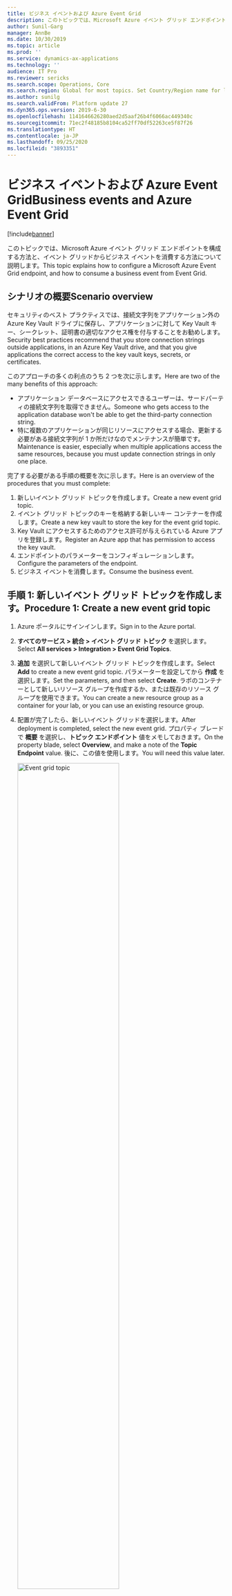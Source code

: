 ```yaml
---
title: ビジネス イベントおよび Azure Event Grid
description: このトピックでは、Microsoft Azure イベント グリッド エンドポイントを構成する方法と、イベント グリッドからビジネス イベントを消費する方法について説明します。
author: Sunil-Garg
manager: AnnBe
ms.date: 10/30/2019
ms.topic: article
ms.prod: ''
ms.service: dynamics-ax-applications
ms.technology: ''
audience: IT Pro
ms.reviewer: sericks
ms.search.scope: Operations, Core
ms.search.region: Global for most topics. Set Country/Region name for localizations
ms.author: sunilg
ms.search.validFrom: Platform update 27
ms.dyn365.ops.version: 2019-6-30
ms.openlocfilehash: 1141646626280aed2d5aaf26b4f6066ac449340c
ms.sourcegitcommit: 71ec2f48185b8104ca52ff70df52263ce5f87f26
ms.translationtype: HT
ms.contentlocale: ja-JP
ms.lasthandoff: 09/25/2020
ms.locfileid: "3893351"
---
```

# <a name="business-events-and-azure-event-grid"></a><span data-ttu-id="c50d9-103">ビジネス イベントおよび Azure Event Grid</span><span class="sxs-lookup"><span data-stu-id="c50d9-103">Business events and Azure Event Grid</span></span>
[!include[banner](../../includes/banner.md)]

<span data-ttu-id="c50d9-104">このトピックでは、Microsoft Azure イベント グリッド エンドポイントを構成する方法と、イベント グリッドからビジネス イベントを消費する方法について説明します。</span><span class="sxs-lookup"><span data-stu-id="c50d9-104">This topic explains how to configure a Microsoft Azure Event Grid endpoint, and how to consume a business event from Event Grid.</span></span>

## <a name="scenario-overview"></a><span data-ttu-id="c50d9-105">シナリオの概要</span><span class="sxs-lookup"><span data-stu-id="c50d9-105">Scenario overview</span></span>

<span data-ttu-id="c50d9-106">セキュリティのベスト プラクティスでは、接続文字列をアプリケーション外の Azure Key Vault ドライブに保存し、アプリケーションに対して Key Vault キー、シークレット、証明書の適切なアクセス権を付与することをお勧めします。</span><span class="sxs-lookup"><span data-stu-id="c50d9-106">Security best practices recommend that you store connection strings outside applications, in an Azure Key Vault drive, and that you give applications the correct access to the key vault keys, secrets, or certificates.</span></span>

<span data-ttu-id="c50d9-107">このアプローチの多くの利点のうち 2 つを次に示します。</span><span class="sxs-lookup"><span data-stu-id="c50d9-107">Here are two of the many benefits of this approach:</span></span>

- <span data-ttu-id="c50d9-108">アプリケーション データベースにアクセスできるユーザーは、サードパーティの接続文字列を取得できません。</span><span class="sxs-lookup"><span data-stu-id="c50d9-108">Someone who gets access to the application database won't be able to get the third-party connection string.</span></span>
- <span data-ttu-id="c50d9-109">特に複数のアプリケーションが同じリソースにアクセスする場合、更新する必要がある接続文字列が 1 か所だけなのでメンテナンスが簡単です。</span><span class="sxs-lookup"><span data-stu-id="c50d9-109">Maintenance is easier, especially when multiple applications access the same resources, because you must update connection strings in only one place.</span></span>

<span data-ttu-id="c50d9-110">完了する必要がある手順の概要を次に示します。</span><span class="sxs-lookup"><span data-stu-id="c50d9-110">Here is an overview of the procedures that you must complete:</span></span>

1. <span data-ttu-id="c50d9-111">新しいイベント グリッド トピックを作成します。</span><span class="sxs-lookup"><span data-stu-id="c50d9-111">Create a new event grid topic.</span></span>
2. <span data-ttu-id="c50d9-112">イベント グリッド トピックのキーを格納する新しいキー コンテナーを作成します。</span><span class="sxs-lookup"><span data-stu-id="c50d9-112">Create a new key vault to store the key for the event grid topic.</span></span>
3. <span data-ttu-id="c50d9-113">Key Vault にアクセスするためのアクセス許可が与えられている Azure アプリを登録します。</span><span class="sxs-lookup"><span data-stu-id="c50d9-113">Register an Azure app that has permission to access the key vault.</span></span>
4. <span data-ttu-id="c50d9-114">エンドポイントのパラメーターをコンフィギュレーションします。</span><span class="sxs-lookup"><span data-stu-id="c50d9-114">Configure the parameters of the endpoint.</span></span>
5. <span data-ttu-id="c50d9-115">ビジネス イベントを消費します。</span><span class="sxs-lookup"><span data-stu-id="c50d9-115">Consume the business event.</span></span>

## <a name="procedure-1-create-a-new-event-grid-topic"></a><span data-ttu-id="c50d9-116">手順 1: 新しいイベント グリッド トピックを作成します。</span><span class="sxs-lookup"><span data-stu-id="c50d9-116">Procedure 1: Create a new event grid topic</span></span>

1. <span data-ttu-id="c50d9-117">Azure ポータルにサインインします。</span><span class="sxs-lookup"><span data-stu-id="c50d9-117">Sign in to the Azure portal.</span></span>
2. <span data-ttu-id="c50d9-118">**すべてのサービス \> 統合 \> イベント グリッド トピック** を選択します。</span><span class="sxs-lookup"><span data-stu-id="c50d9-118">Select **All services \> Integration \> Event Grid Topics**.</span></span>
3. <span data-ttu-id="c50d9-119">**追加** を選択して新しいイベント グリッド トピックを作成します。</span><span class="sxs-lookup"><span data-stu-id="c50d9-119">Select **Add** to create a new event grid topic.</span></span> <span data-ttu-id="c50d9-120">パラメーターを設定してから **作成** を選択します。</span><span class="sxs-lookup"><span data-stu-id="c50d9-120">Set the parameters, and then select **Create**.</span></span> <span data-ttu-id="c50d9-121">ラボのコンテナーとして新しいリソース グループを作成するか、または既存のリソース グループを使用できます。</span><span class="sxs-lookup"><span data-stu-id="c50d9-121">You can create a new resource group as a container for your lab, or you can use an existing resource group.</span></span>
4. <span data-ttu-id="c50d9-122">配置が完了したら、新しいイベント グリッドを選択します。</span><span class="sxs-lookup"><span data-stu-id="c50d9-122">After deployment is completed, select the new event grid.</span></span> <span data-ttu-id="c50d9-123">プロパティ ブレードで **概要** を選択し、**トピック エンドポイント** 値をメモしておきます。</span><span class="sxs-lookup"><span data-stu-id="c50d9-123">On the property blade, select **Overview**, and make a note of the **Topic Endpoint** value.</span></span> <span data-ttu-id="c50d9-124">後に、この値を使用します。</span><span class="sxs-lookup"><span data-stu-id="c50d9-124">You will need this value later.</span></span>

    <img alt="Event grid topic" src="../../media/BEF-Howto-EventGrid-03.png" width="70%">

5. <span data-ttu-id="c50d9-125">プロパティ ブレードに戻って **アクセス キー** を選択して **キー 1** の値をコピーします。</span><span class="sxs-lookup"><span data-stu-id="c50d9-125">Back on the property blade, select **Access keys**, and copy the **Key 1** value.</span></span> <span data-ttu-id="c50d9-126">次の手順でキー コンテナーを構成するときに、この値が必要になります。</span><span class="sxs-lookup"><span data-stu-id="c50d9-126">You will need this value when you configure the key vault in the next procedure.</span></span>

    <img alt="Event grid access key" src="../../media/BEF-Howto-EventGrid-04.png" width="70%">

## <a name="procedure-2-create-a-key-vault"></a><span data-ttu-id="c50d9-127">手順 2: 新しいキー コンテナーの作成</span><span class="sxs-lookup"><span data-stu-id="c50d9-127">Procedure 2: Create a key vault</span></span>

<span data-ttu-id="c50d9-128">この手順では、前の手順でコピーしたキーを保存する Key Vault を作成します。</span><span class="sxs-lookup"><span data-stu-id="c50d9-128">In this procedure, you will create a key vault to store the key that you copied in the previous procedure.</span></span> <span data-ttu-id="c50d9-129">Key Vault は、キー、シークレット、証明書を保存するために使用する安全なドライブです。</span><span class="sxs-lookup"><span data-stu-id="c50d9-129">A key vault is a secure drive that is used to store keys, secrets, and certificates.</span></span> <span data-ttu-id="c50d9-130">接続文字列を保存する代わりに、より一般的で安全なアプローチは Key Vault に保存することです。</span><span class="sxs-lookup"><span data-stu-id="c50d9-130">Instead of storing the connection string, a more typical and more secure approach is to store it in a key vault.</span></span> <span data-ttu-id="c50d9-131">その後、新しいアプリケーションを Azure Active Directory (Azure AD) に登録し、Key Vault からシークレットを取得する権限を付与できます。</span><span class="sxs-lookup"><span data-stu-id="c50d9-131">You can then register a new application with Azure Active Directory (Azure AD) and grant it the right to retrieve the secret from the key vault.</span></span>

1. <span data-ttu-id="c50d9-132">Azure ポータルで **すべてのサービス \> セキュリティ \> Key Vaults** を選択します。</span><span class="sxs-lookup"><span data-stu-id="c50d9-132">In the Azure portal, select **All services \> Security \> Key vaults**.</span></span>
2. <span data-ttu-id="c50d9-133">リソース グループに新しい Key Vault を作成し、デフォルトのパラメーターを設定します。</span><span class="sxs-lookup"><span data-stu-id="c50d9-133">Create a new key vault in your resource group and set the default parameters.</span></span>

    <img alt="New Key Vault" src="../../media/BEF-Howto-Keyvault-02.png" width="50%">

3. <span data-ttu-id="c50d9-134">**概要** を選択し、Key Vault の **DNS 名** 値をコピーして保存します。</span><span class="sxs-lookup"><span data-stu-id="c50d9-134">Select **Overview**, then copy and save the **DNS Name** value for the key vault.</span></span> <span data-ttu-id="c50d9-135">この値は後で使用します。</span><span class="sxs-lookup"><span data-stu-id="c50d9-135">You will use this value later.</span></span>

    <img alt="Key vault DNS name" src="../../media/BEF-Howto-Keyvault-03.png" width="70%">

4. <span data-ttu-id="c50d9-136">**BE-Key Vault \> シークレット \> 生成/インポート** を選択します。</span><span class="sxs-lookup"><span data-stu-id="c50d9-136">Select **BE-key vault \> Secrets \> Generate/Import**.</span></span> <span data-ttu-id="c50d9-137">シークレットの名前を入力し、先に保存したイベント グリッド接続文字列を貼り付けます。</span><span class="sxs-lookup"><span data-stu-id="c50d9-137">Enter a name for your secret, and paste the event grid connection string that you saved earlier.</span></span>

    <img alt="Key vault secret " src="../../media/BEF-Howto-Keyvault-04.png" width="70%">

5. <span data-ttu-id="c50d9-138">**作成**を選択します。</span><span class="sxs-lookup"><span data-stu-id="c50d9-138">Select **Create**.</span></span>

## <a name="procedure-3-register-a-new-application"></a><span data-ttu-id="c50d9-139">手順 3: 新しいアプリケーションの登録</span><span class="sxs-lookup"><span data-stu-id="c50d9-139">Procedure 3: Register a new application</span></span>

<span data-ttu-id="c50d9-140">この手順では、新しいアプリケーションを Azure AD に登録して、Key Vault のシークレットの読み取りと取得アクセスを許可します。</span><span class="sxs-lookup"><span data-stu-id="c50d9-140">In this procedure, you will register a new application with Azure AD, and give it read and retrieve access to key vault secrets.</span></span> <span data-ttu-id="c50d9-141">アプリケーションを使用してイベント グリッドのシークレットを取得します。</span><span class="sxs-lookup"><span data-stu-id="c50d9-141">The application will then use this application to retrieve event grid secrets.</span></span>

1. <span data-ttu-id="c50d9-142">Azure ポータルで **すべてのサービス \> セキュリティ \> Azure Active Directory** を選択します。</span><span class="sxs-lookup"><span data-stu-id="c50d9-142">In the Azure portal, select **All services \> Security \> Azure Active Directory**.</span></span>
2. <span data-ttu-id="c50d9-143">**アプリ登録 (プレビュー) \> 新しい登録** を選択し、次にアプリケーションの名前を入力します。</span><span class="sxs-lookup"><span data-stu-id="c50d9-143">Select **App registrations (preview) \> New registration**, and then enter a name for your application.</span></span>
3. <span data-ttu-id="c50d9-144">**登録** を選択します。</span><span class="sxs-lookup"><span data-stu-id="c50d9-144">Select **Register**.</span></span>
4. <span data-ttu-id="c50d9-145">新しいアプリケーションを選択して **証明書とシークレット \> 新しいクライアント シークレット** を選択します。</span><span class="sxs-lookup"><span data-stu-id="c50d9-145">Select your new application, and then select **Certificates & secrets \> New client secret**.</span></span> <span data-ttu-id="c50d9-146">シークレットの名前を入力し、有効期限が切れないようにシークレットを設定します。</span><span class="sxs-lookup"><span data-stu-id="c50d9-146">Enter a name for your secret, and set the secret so that it never expires.</span></span> <span data-ttu-id="c50d9-147">その後 **追加** を選択します。</span><span class="sxs-lookup"><span data-stu-id="c50d9-147">Then select **Add**.</span></span>

    <img alt="Azure App secret " src="../../media/BEF-Howto-Keyvault-07.png" width="50%">

5. <span data-ttu-id="c50d9-148">新しいシークレットをコピーして保存します。</span><span class="sxs-lookup"><span data-stu-id="c50d9-148">Copy and save your new secret.</span></span> <span data-ttu-id="c50d9-149">これは後で使用します。</span><span class="sxs-lookup"><span data-stu-id="c50d9-149">You will use it later.</span></span>

    > [!IMPORTANT]
    > <span data-ttu-id="c50d9-150">シークレットは一度だけ表示されます。</span><span class="sxs-lookup"><span data-stu-id="c50d9-150">Secrets are visible only one time.</span></span> <span data-ttu-id="c50d9-151">シークレットをコピーし忘れた場合は、削除してから新しいシークレットを作成する必要があります。</span><span class="sxs-lookup"><span data-stu-id="c50d9-151">If you forget to copy the secret, you will have to delete it and create a new secret.</span></span>

    <img alt="Copy App secret " src="../../media/BEF-Howto-Keyvault-08.png" width="70%">

6. <span data-ttu-id="c50d9-152">**概要** を選択し、アプリケーション ID をコピーして保存します。</span><span class="sxs-lookup"><span data-stu-id="c50d9-152">Select **Overview**, and copy and save the application ID.</span></span> <span data-ttu-id="c50d9-153">この値は後で使用します。</span><span class="sxs-lookup"><span data-stu-id="c50d9-153">You will use this value later.</span></span>

    <img alt="Copy App Id " src="../../media/BEF-Howto-Keyvault-09.png" width="70%">

7. <span data-ttu-id="c50d9-154">**すべてのサービス \> セキュリティ \> Key Vaults** を選択します。</span><span class="sxs-lookup"><span data-stu-id="c50d9-154">Select **All services \> Security \> Key vaults**.</span></span>
8. <span data-ttu-id="c50d9-155">前に作成した Key Vault を選択してから **アクセスポリシー \> 新規追加** を選択します。</span><span class="sxs-lookup"><span data-stu-id="c50d9-155">Select the key vault that you created earlier, and then select **Access policies \> Add new**.</span></span>
9. <span data-ttu-id="c50d9-156">**プリンシパル** ブレードで、新しい登録済みアプリケーションを選択します。</span><span class="sxs-lookup"><span data-stu-id="c50d9-156">On the **Principal** blade, select your new registered application.</span></span> <span data-ttu-id="c50d9-157">Key Vault のシークレットを取得するには、**Get** と **List** シークレット アクセス許可のチェック ボックスを選択します。</span><span class="sxs-lookup"><span data-stu-id="c50d9-157">Select the check boxes for the **Get** and **List** secret permissions to retrieve key vault secrets.</span></span>

    <img alt="Key Vault access policy " src="../../media/BEF-Howto-Keyvault-12.png" width="50%">

10. <span data-ttu-id="c50d9-158">新しいアクセス ポリシーを保存します。</span><span class="sxs-lookup"><span data-stu-id="c50d9-158">Save your new access policy.</span></span>

## <a name="procedure-4-configure-a-business-events-endpoint"></a><span data-ttu-id="c50d9-159">手順 4: ビジネス イベント エンドポイントのコンフィギュレーション</span><span class="sxs-lookup"><span data-stu-id="c50d9-159">Procedure 4: Configure a Business Events endpoint</span></span>

1. <span data-ttu-id="c50d9-160">アプリケーションにサイン インし、**システム管理 \> 設定 \> ビジネス イベント**の順に移動します。</span><span class="sxs-lookup"><span data-stu-id="c50d9-160">Sign in to the application and go to **System administration \> Setup \> Business events**.</span></span>
2. <span data-ttu-id="c50d9-161">**エンドポイント** を選択します。</span><span class="sxs-lookup"><span data-stu-id="c50d9-161">Select **Endpoints**.</span></span>
3. <span data-ttu-id="c50d9-162">**新規** を選択します。</span><span class="sxs-lookup"><span data-stu-id="c50d9-162">Select **New**.</span></span>
4. <span data-ttu-id="c50d9-163">**Azure Event Grid** を選択します。</span><span class="sxs-lookup"><span data-stu-id="c50d9-163">Select **Azure Event Grid**.</span></span>
5. <span data-ttu-id="c50d9-164">**次へ** を選択します。</span><span class="sxs-lookup"><span data-stu-id="c50d9-164">Select **Next**.</span></span>
6. <span data-ttu-id="c50d9-165">必要なパラメーター値を設定します。</span><span class="sxs-lookup"><span data-stu-id="c50d9-165">Set the required parameter values.</span></span>

    <img alt="Event grid endpoint" src="../../media/BEF-Howto-EventGrid-06.png" width="50%">

7. <span data-ttu-id="c50d9-166">**OK** を選択します。</span><span class="sxs-lookup"><span data-stu-id="c50d9-166">Select **OK**.</span></span>

## <a name="procedure-5-consume-a-business-event"></a><span data-ttu-id="c50d9-167">手順 5: ビジネス イベントの消費</span><span class="sxs-lookup"><span data-stu-id="c50d9-167">Procedure 5: Consume a business event</span></span>

<span data-ttu-id="c50d9-168">ビジネス シナリオでは、USMF 会社に自由書式の請求書が転記されるたびに電子メール メッセージを送信します。</span><span class="sxs-lookup"><span data-stu-id="c50d9-168">The business scenario involves sending an email message whenever a free text invoice is posted for the USMF company.</span></span> <span data-ttu-id="c50d9-169">顧客アカウント番号、顧客名、請求書の合計金額など、詳細がメッセージ\`に含まれる必要があります。</span><span class="sxs-lookup"><span data-stu-id="c50d9-169">The message must contain details such as the customer account number, the customer name, and the total amount of the invoice.</span></span>

1. <span data-ttu-id="c50d9-170">ビジネス イベント カタログを選択し、**自由書式の請求書が転記されました**ビジネス イベントを探します</span><span class="sxs-lookup"><span data-stu-id="c50d9-170">Select the business event catalog and look for **free text invoice posted** business event.</span></span>
2. <span data-ttu-id="c50d9-171">次に USMF 会社のビジネス イベントを有効化します。</span><span class="sxs-lookup"><span data-stu-id="c50d9-171">Then activate the business event for USMF company.</span></span> <span data-ttu-id="c50d9-172">一度有効になると、テスト メッセージは送信され、構成を検証し、接続をキャッシュします。</span><span class="sxs-lookup"><span data-stu-id="c50d9-172">Once activated, a test message is sent to validate the configuration and cache the connection.</span></span>
3. <span data-ttu-id="c50d9-173">テスト メッセージが受信されたことを確認するには、Azure ポータルでイベント グリッド トピックを選択して **メトリック** を選択します。</span><span class="sxs-lookup"><span data-stu-id="c50d9-173">To verify that the test message has been received, in the Azure portal, select your event grid topic, and then select **Metrics**.</span></span> <span data-ttu-id="c50d9-174">**公開されたイベント** メトリックと **一致しないイベント** メトリックの両方が少なくとも **1** の値を示していることを確認します。</span><span class="sxs-lookup"><span data-stu-id="c50d9-174">Verify that both the **Published Events** metric and the **Unmatched Events** metric show a value of at least **1**.</span></span> <span data-ttu-id="c50d9-175">そうでない場合は、バッチ ジョブがメッセージを受信するまで待ちます。</span><span class="sxs-lookup"><span data-stu-id="c50d9-175">If they don't, wait for the batch job to pick up your message.</span></span>

    <img alt="Event grid metrics" src="../../media/BEF-Howto-EventGrid-08.png" width="70%">

    <span data-ttu-id="c50d9-176">両方のメトリックの値が少なくとも **1** の場合、イベント グリッド トピックをサブスクライブする新しいロジック アプリを作成します。</span><span class="sxs-lookup"><span data-stu-id="c50d9-176">When both metrics have a value of at least **1**, you will create a new logic app to subscribe to your event grid topic.</span></span>

4. <span data-ttu-id="c50d9-177">**すべてのサービス \> 統合 \> Logic Apps** を順に選択します。</span><span class="sxs-lookup"><span data-stu-id="c50d9-177">Select **All services \> Integration \> Logic Apps**.</span></span>
5. <span data-ttu-id="c50d9-178">リソース グループに新しいロジック アプリを作成します。</span><span class="sxs-lookup"><span data-stu-id="c50d9-178">Create a new logic app in your resource group.</span></span>

    <img alt="New logic apps" src="../../media/BEF-Howto-EventGrid-10.png" width="50%">

6. <span data-ttu-id="c50d9-179">ロジック アプリ リソースを作成したら、空のロジック アプリを作成するオプションを選択します。</span><span class="sxs-lookup"><span data-stu-id="c50d9-179">After your logic app resource has been created, select the option to create a blank logic app.</span></span>
7. <span data-ttu-id="c50d9-180">**イベント グリッド** を検索して **リソース イベントが発生した場合 (プレビュー)** トリガーを選択します。</span><span class="sxs-lookup"><span data-stu-id="c50d9-180">Search for **Event Grid**, and select the **When a resource event occurs (preview)** trigger.</span></span>

    <img alt="Event grid trigger" src="../../media/BEF-Howto-EventGrid-11.png" width="50%">

8. <span data-ttu-id="c50d9-181">サブスクリプションを選択し、リソース タイプとして **Microsoft.EventGrid.Topics** を選択し、手順 1 で作成したイベント グリッド トピックの名前を選択します。</span><span class="sxs-lookup"><span data-stu-id="c50d9-181">Select your subscription, select **Microsoft.EventGrid.Topics** as the resource type, and select the name of the event grid topic that you created in procedure 1.</span></span>

    <img alt="Event grid trigger parameters" src="../../media/BEF-Howto-EventGrid-12.png" width="50%">

9. <span data-ttu-id="c50d9-182">**新規ステップ** を選択して新しいアクションを追加します。</span><span class="sxs-lookup"><span data-stu-id="c50d9-182">Select **New Step** to add a new action.</span></span>
10. <span data-ttu-id="c50d9-183">**JSON の解析** データ処理を検索します。</span><span class="sxs-lookup"><span data-stu-id="c50d9-183">Search for the **Parse Json** data operation.</span></span> <span data-ttu-id="c50d9-184">このステップは、データ コントラクトの指定されたスキーマを使用してメッセージを解析するために必要です。</span><span class="sxs-lookup"><span data-stu-id="c50d9-184">This step is required so that the message can be parsed by using the provided schema for the data contract.</span></span>
11. <span data-ttu-id="c50d9-185">**Json 解析** アクションの **コンテンツ** フィールドをクリックします。</span><span class="sxs-lookup"><span data-stu-id="c50d9-185">Click in the **Content** field of the **Parse Json** action.</span></span> <span data-ttu-id="c50d9-186">表示されるウィンドウには前のトリガーからのオプションが表示されます。</span><span class="sxs-lookup"><span data-stu-id="c50d9-186">The pane that appears gives you the option form the previous trigger.</span></span> <span data-ttu-id="c50d9-187">Finance and Operations で送信されるペイロードを含むイベント グリッド メッセージの **データ オブジェクト** フィールドを選択する必要があります。</span><span class="sxs-lookup"><span data-stu-id="c50d9-187">You must select the **Data object** field of the event grid message that contains the payload that is transmitted by Finance and Operations.</span></span>

    <img alt="Logic appas parse JSON " src="../../media/BEF-Howto-EventGrid-14.png" width="50%">

    <span data-ttu-id="c50d9-188">次に、契約の指定されたスキーマを入力する必要があります。</span><span class="sxs-lookup"><span data-stu-id="c50d9-188">Next, you must enter the provided schema for the contract.</span></span> <span data-ttu-id="c50d9-189">これは、ただのサンプル ペイロードです。</span><span class="sxs-lookup"><span data-stu-id="c50d9-189">This is only a sample payload.</span></span> <span data-ttu-id="c50d9-190">ただし、Azure Logic Apps の機能を使用してペイロードからスキーマを生成できます。</span><span class="sxs-lookup"><span data-stu-id="c50d9-190">However, you can use a capability of Azure Logic Apps to generate a schema from a payload.</span></span>

12. <span data-ttu-id="c50d9-191">ビジネス イベント カタログのイベントを選択し、**スキーマのダウンロード**リンクを選択します。</span><span class="sxs-lookup"><span data-stu-id="c50d9-191">Select your event in the business event catalog, and then select the **Download schema** link.</span></span> <span data-ttu-id="c50d9-192">テキスト ファイルがダウンロードされます。</span><span class="sxs-lookup"><span data-stu-id="c50d9-192">A text file is downloaded.</span></span> <span data-ttu-id="c50d9-193">テキストファイルを開いて内容をコピーします。</span><span class="sxs-lookup"><span data-stu-id="c50d9-193">Open the text file, and copy the contents.</span></span>
13. <span data-ttu-id="c50d9-194">Logic Apps に戻って **サンプル ペイロードを使用してスキーマを生成** リンクを選択します。</span><span class="sxs-lookup"><span data-stu-id="c50d9-194">Go back to Logic Apps, and select the **Use sample payload to generate schema** link.</span></span> <span data-ttu-id="c50d9-195">テキスト ファイルの内容を貼り付けて **完了** を選択します。</span><span class="sxs-lookup"><span data-stu-id="c50d9-195">Paste the contents of the text file, and then select **Done**.</span></span>

    <img alt="Event schema " src="../../media/BEF-Howto-EventGrid-16.png" width="70%">

14. <span data-ttu-id="c50d9-196">サンプル ペイロードの品質により、特に実値がサンプル ペイロードで整数として与えられた場合、ジェネレーターは整数と実値を区別しません。</span><span class="sxs-lookup"><span data-stu-id="c50d9-196">Depending on the quality of your sample payload, your generator won't be able to distinguish between an integer and a real value, especially if the real value is provided as a whole number in the sample payload.</span></span> <span data-ttu-id="c50d9-197">生成されたスキーマを確認して **整数** データ型のフィールドを **数値** データ型に変更する必要があるか判断します。</span><span class="sxs-lookup"><span data-stu-id="c50d9-197">Review the schema that is generated, and determine whether you must change a field of the **integer** data type to the **number** data type.</span></span> <span data-ttu-id="c50d9-198">(JavaScript Object Notation \[JSON\] で **数値** データ型は実数値を表します。)</span><span class="sxs-lookup"><span data-stu-id="c50d9-198">(In JavaScript Object Notation \[JSON\], the **number** data type represents real values.)</span></span>

    <img alt="JSON data types " src="../../media/BEF-Howto-EventGrid-17.png" width="100%">

    <span data-ttu-id="c50d9-199">次に、顧客の支払いの詳細を含む通知電子メールの送信など、最終的なアクションを選択します。</span><span class="sxs-lookup"><span data-stu-id="c50d9-199">Next, you will select a final action, such as sending a notification email that includes customer payment details.</span></span>

15. <span data-ttu-id="c50d9-200">**電子メールの送信**アクションを検索し、自分の Microsoft 365 アカウントにサインインします。</span><span class="sxs-lookup"><span data-stu-id="c50d9-200">Search for the **send email** action, and then sign in to your Microsoft 365 account.</span></span>
16. <span data-ttu-id="c50d9-201">メッセージの本文および、必須項目を入力します。</span><span class="sxs-lookup"><span data-stu-id="c50d9-201">Fill in the message with the required fields.</span></span>
17. <span data-ttu-id="c50d9-202">ロジック アプリを保存します。</span><span class="sxs-lookup"><span data-stu-id="c50d9-202">Save your logic app.</span></span>
18. <span data-ttu-id="c50d9-203">顧客の支払いを転記して、ビジネス イベントをトリガーします。</span><span class="sxs-lookup"><span data-stu-id="c50d9-203">Trigger the business event by posting a customer payment.</span></span> <span data-ttu-id="c50d9-204">そして、ロジック アプリが実行されていること、顧客の支払いの詳細が記載された電子メールを受信することを確認します。</span><span class="sxs-lookup"><span data-stu-id="c50d9-204">Then verify that the logic app runs, and that you receive an email that includes customer payment details.</span></span>
